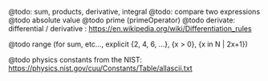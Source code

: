 @todo: sum, products, derivative, integral
@todo: compare two expressions
@todo absolute value
@todo prime (primeOperator)
@todo derivate: differential / derivative : https://en.wikipedia.org/wiki/Differentiation_rules

@todo range (for sum, etc..., explicit {2, 4, 6, ...}, {x > 0}, {x in N | 2x+1})

@todo physics constants from the NIST: https://physics.nist.gov/cuu/Constants/Table/allascii.txt
